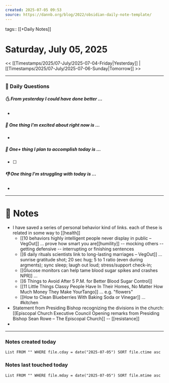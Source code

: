 ```yaml
---
created: 2025-07-05 09:53
source: https://dannb.org/blog/2022/obsidian-daily-note-template/
---
```

tags:: [[+Daily Notes]]

# Saturday, July 05, 2025

<< [[Timestamps/2025/07-July/2025-07-04-Friday|Yesterday]] | [[Timestamps/2025/07-July/2025-07-06-Sunday|Tomorrow]] >>

---
### 📅 Daily Questions
##### 🌜 From yesterday I could have done better … 
- 

##### 🙌 One thing I'm excited about right now is …
- 

##### 🚀 One+ thing I plan to accomplish today is …
- [ ] 

##### 👎 One thing I'm struggling with today is …
- 

---
# 📝 Notes
- I have saved a series of personal behavior kind of links. each of these is related in some way to [[health]] 
	- [[10 behaviors highly intelligent people never display in public – VegOut]] … prove how smart you are[[humility]] -- mocking others -- getting defensive -- interrupting or finishing sentences
	- [[6 daily rituals scientists link to long-lasting marriages – VegOut]] … sunrise gratitude shot; 20 sec hug; 5 to 1 ratio (even during argments); sync sleep; laugh out loud; stress/support check-in;
	- [[Glucose monitors can help tame blood sugar spikes and crashes  NPR]] …  
	- [[6 Things to Avoid After 5 P.M. for Better Blood Sugar Control]]
	- [[11 Little Things Classy People Have In Their Homes, No Matter How Much Money They Make  YourTango]] … e.g. "flowers"
	- [[How to Clean Blueberries With Baking Soda or Vinegar]] … #kitchen
- Statement from Presiding Bishop recognizing the divisions in the church: [[Episcopal Church Executive Council Opening remarks from Presiding Bishop Sean Rowe – The Episcopal Church]] -- [[resistance]]
- 

---
### Notes created today
```dataview
List FROM "" WHERE file.cday = date("2025-07-05") SORT file.ctime asc
```

### Notes last touched today
```dataview
List FROM "" WHERE file.mday = date("2025-07-05") SORT file.mtime asc
```
